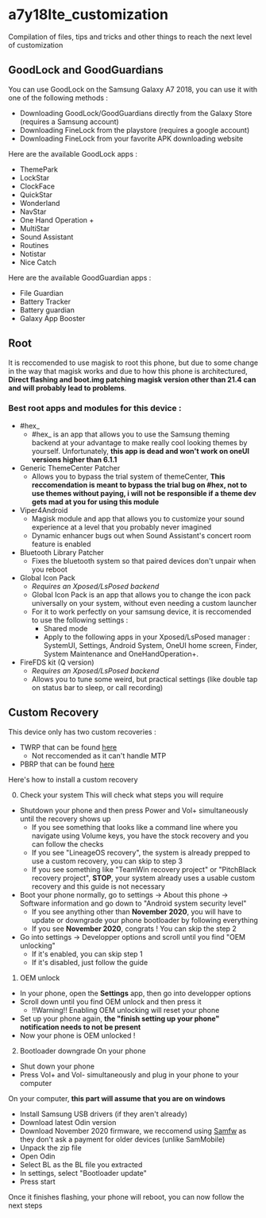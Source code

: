# a7y18lte_customization
Compilation of files, tips and tricks and other things to reach the next level of customization

## GoodLock and GoodGuardians
You can use GoodLock on the Samsung Galaxy A7 2018, you can use it with one of the following methods :
- Downloading GoodLock/GoodGuardians directly from the Galaxy Store (requires a Samsung account)
- Downloading FineLock from the playstore (requires a google account)
- Downloading FineLock from your favorite APK downloading website

Here are the available GoodLock apps :
- ThemePark
- LockStar
- ClockFace
- QuickStar
- Wonderland
- NavStar
- One Hand Operation +
- MultiStar
- Sound Assistant
- Routines
- Notistar
- Nice Catch

Here are the available GoodGuardian apps :
- File Guardian
- Battery Tracker
- Battery guardian
- Galaxy App Booster

## Root
It is reccomended to use magisk to root this phone, but due to some change in the way that magisk works and due to how this phone is architectured, __Direct flashing and boot.img patching magisk version other than 21.4 can and will probably lead to problems__.

### Best root apps and modules for this device : 
- #hex_
    - #hex_ is an app that allows you to use the Samsung theming backend at your advantage to make really cool looking themes by yourself. Unfortunately, __this app is dead and won't work on oneUI versions higher than 6.1.1__
- Generic ThemeCenter Patcher
    - Allows you to bypass the trial system of themeCenter, __This reccomendation is meant to bypass the trial bug on #hex, not to use themes without paying, i will not be responsible if a theme dev gets mad at you for using this module__
- Viper4Android
    - Magisk module and app that allows you to customize your sound experience at a level that you probably never imagined
    - Dynamic enhancer bugs out when Sound Assistant's concert room feature is enabled
- Bluetooth Library Patcher
    - Fixes the bluetooth system so that paired devices don't unpair when you reboot
- Global Icon Pack
    - _Requires an Xposed/LsPosed backend_
    - Global Icon Pack is an app that allows you to change the icon pack universally on your system, without even needing a custom launcher
    - For it to work perfectly on your samsung device, it is reccomended to use the following settings :
        - Shared mode
        - Apply to the following apps in your Xposed/LsPosed manager : SystemUI, Settings, Android System, OneUI home screen, Finder, System Maintenance and OneHandOperation+.
- FireFDS kit (Q version)
    - _Requires an Xposed/LsPosed backend_
    - Allows you to tune some weird, but practical settings (like double tap on status bar to sleep, or call recording)


## Custom Recovery
This device only has two custom recoveries : 
- TWRP that can be found [here](https://xdaforums.com/t/recovery-unofficial-twrp-3-7-0-for-galaxy-a7-2018.4718551/)
    - Not reccomended as it can't handle MTP
- PBRP that can be found [here](https://xdaforums.com/t/recovery-unofficial-pbrp-3-1-0-for-galaxy-a7-2018.4280553/)

Here's how to install a custom recovery

0. Check your system
This will check what steps you will require
- Shutdown your phone and then press Power and Vol+ simultaneously until the recovery shows up
    - If you see something that looks like a command line where you navigate using Volume keys, you have the stock recovery and you can follow the checks
    - If you see "LineageOS recovery", the system is already prepped to use a custom recovery, you can skip to step 3
    - If you see something like "TeamWin recovery project" or "PitchBlack recovery project", __STOP__, your system already uses a usable custom recovery and this guide is not necessary
- Boot your phone normally, go to settings -> About this phone -> Software information and go down to "Android system security level"
    - If you see anything other than __November 2020__, you will have to update or downgrade your phone bootloader by following everything
    - If you see __November 2020__, congrats ! You can skip the step 2
- Go into settings -> Developper options and scroll until you find "OEM unlocking"
    - If it's enabled, you can skip step 1
    - If it's disabled, just follow the guide

1. OEM unlock
- In your phone, open the __Settings__ app, then go into developper options
- Scroll down until you find OEM unlock and then press it
    - !!Warning!! Enabling OEM unlocking will reset your phone
- Set up your phone again, __the "finish setting up your phone" notification needs to not be present__
- Now your phone is OEM unlocked !

2. Bootloader downgrade
On your phone
- Shut down your phone
- Press Vol+ and Vol- simultaneously and plug in your phone to your computer

On your computer, __this part will assume that you are on windows__
- Install Samsung USB drivers (if they aren't already)
- Download latest Odin version
- Download November 2020 firmware, we reccomend using [Samfw](https://samfw.com/) as they don't ask a payment for older devices (unlike SamMobile)
- Unpack the zip file
- Open Odin
- Select BL as the BL file you extracted
- In settings, select "Bootloader update"
- Press start

Once it finishes flashing, your phone will reboot, you can now follow the next steps